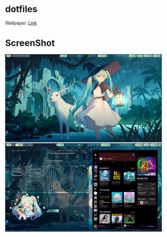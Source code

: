 # dotfiles
Wallpaper: [Link](https://www.pixiv.net/en/artworks/100988999)

# ScreenShot
![Screenshot Home](https://github.com/TerserahEnte/dotfiles/blob/main/2/ScreenShot/1.png)
![Screenshot Music](https://github.com/TerserahEnte/dotfiles/blob/main/2/ScreenShot/2.png)
